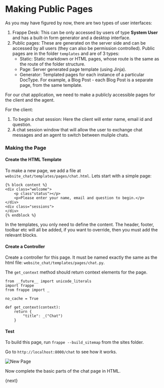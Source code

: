# Making Public Pages

As you may have figured by now, there are two types of user interfaces:

1. Frappe Desk: This can be only accessed by users of type **System User** and has a built-in form generator and a desktop interface.
1. Public pages: These are generated on the server side and can be accessed by all users (they can also be permission controlled). Public pages are in the folder `templates` and are of 3 types:
	- Static: Static markdown or HTML pages, whose route is the same as the route of the folder structure.
	- Page: Server generated page template (using Jinja).
	- Generator: Templated pages for each instance of a particular DocType. For example, a Blog Post - each Blog Post is a separate page, from the same template.

For our chat application, we need to make a publicly accessible pages for the client and the agent.

For the client:

1. To begin a chat session: Here the client will enter name, email id and question.
1. A chat session window that will allow the user to exchange chat messages and an agent to switch between muliple chats.

### Making the Page

#### Create the HTML Template

To make a new page, we add a file at `website_chat/templates/pages/chat.html`. Lets start with a simple page:

	{% block content %}
	<div class="welcome">
		<p class"status"></p>
		<p>Please enter your name, email and question to begin.</p>
	</div>
	<div class="sessions">
	</div>
	{% endblock %}

In the templates, you only need to define the content. The header, footer, toolbar etc will all be added, if you want to override, then you must add the relevant blocks.

#### Create a Controller

Create a controller for this page. It must be named exactly the same as the html file: `website_chat/templates/pages/chat.py`.

The `get_context` method should return context elements for the page.

	from __future__ import unicode_literals
	import frappe
	from frappe import _

	no_cache = True

	def get_context(context):
		return {
			"title": _("Chat")
		}

#### Test

To build this page, run `frappe --build_sitemap` from the sites folder.

Go to `http://localhost:8000/chat` to see how it works.

![New Page](/assets/frappe_io/images/app-development/new-page.png)

Now complete the basic parts of the chat page in HTML.

{next}
